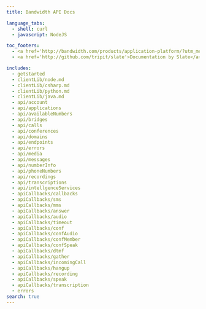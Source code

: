 ```yaml
---
title: Bandwidth API Docs

language_tabs:
  - shell: curl
  - javascript: NodeJS

toc_footers:
  - <a href='http://bandwidth.com/products/application-platform/?utm_medium=social&utm_source=docs&utm_campaign=dtolb&utm_content=_'>Sign up for Bandwidth</a>
  - <a href='http://github.com/tripit/slate'>Documentation by Slate</a>

includes:
  - getstarted
  - clientLib/node.md
  - clientLib/csharp.md
  - clientLib/python.md
  - clientLib/java.md
  - api/account
  - api/applications
  - api/availableNumbers
  - api/bridges
  - api/calls
  - api/conferences
  - api/domains
  - api/endpoints
  - api/errors
  - api/media
  - api/messages
  - api/numberInfo
  - api/phoneNumbers
  - api/recordings
  - api/transcriptions
  - api/intellgenceServices
  - apiCallbacks/callbacks
  - apiCallbacks/sms
  - apiCallbacks/mms
  - apiCallbacks/answer
  - apiCallbacks/audio
  - apiCallbacks/timeout
  - apiCallbacks/conf
  - apiCallbacks/confAudio
  - apiCallbacks/confMember
  - apiCallbacks/confSpeak
  - apiCallbacks/dtmf
  - apiCallbacks/gather
  - apiCallbacks/incomingCall
  - apiCallbacks/hangup
  - apiCallbacks/recording
  - apiCallbacks/speak
  - apiCallbacks/transcription
  - errors
search: true
---
```

